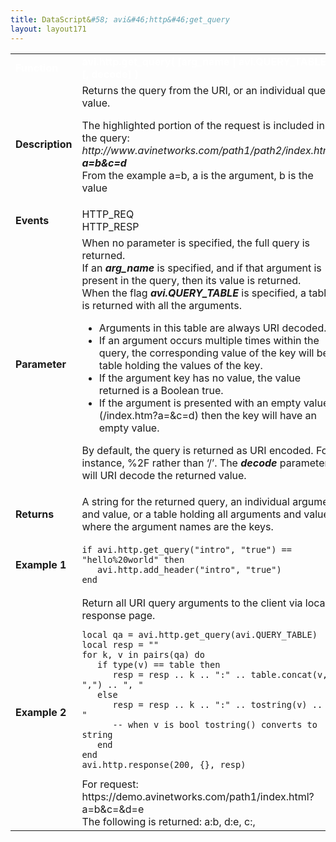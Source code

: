 ```yaml
---
title: DataScript&#58; avi&#46;http&#46;get_query
layout: layout171
---
```

<table class="table table-hover table table-bordered table-hover">  
<tbody>        
<tr>   
<td><span style="color: white; font-size: medium;"><strong>Function</strong></span></td>
<td><span style="color: white;"><b>avi.http.get_query( [arg_name | avi.QUERY_TABLE] [, decode] )</b></span></td>
</tr>
<tr>   
<td><span style="font-size: medium;"><strong>Description</strong></span></td>
<td>Returns the query from the URI, or an individual query value.<p></p> <p>The highlighted portion of the request is included in the query:<br> <em>http://www.avinetworks.com/path1/path2/index.html?<strong>a=b&amp;c=d</strong></em><br> From the example a=b, a is the argument, b is the value</p></td>
</tr>
<tr>   
<td><span style="font-size: medium;"><strong>Events</strong></span></td>
<td>HTTP_REQ<br> HTTP_RESP</td>
</tr>
<tr>   
<td><span style="font-size: medium;"><strong>Parameter</strong></span></td>
<td>When no parameter is specified, the full query is returned.<br> If an <em><strong>arg_name</strong></em> is specified, and if that argument is present in the query, then its value is returned.<br> When the flag <strong><em>avi.QUERY_TABLE</em></strong> is specified, a table is returned with all the arguments.<p></p> 
<ul> 
 <li>Arguments in this table are always URI decoded.</li> 
 <li>If an argument occurs multiple times within the query, the corresponding value of the key will be a table holding the values of the key.</li> 
 <li>If the argument key has no value, the value returned is a Boolean true.</li> 
 <li>If the argument is presented with an empty value (/index.htm?a=&amp;c=d) then the key will have an empty value.</li> 
</ul> <p>By default, the query is returned as URI encoded. For instance, %2F rather than ‘/’. The <strong><em>decode</em> </strong>parameter will URI decode the returned value.</p></td>
</tr>
<tr>   
<td><span style="font-size: medium;"><strong>Returns</strong></span></td>
<td>A string for the returned query, an individual argument and value, or a table holding all arguments and values where the argument names are the keys.</td>
</tr>
<tr>   
<td><span style="font-size: medium;"><strong>Example 1</strong></span></td>
<td><!-- Crayon Syntax Highlighter v2.7.1 --> <pre><code class="language-lua">if avi.http.get_query("intro", "true") == "hello%20world" then
   avi.http.add_header("intro", "true")
end</code></pre> 
<!-- [Format Time: 0.0015 seconds] --></td>
</tr>
<tr>   
<td><span style="font-size: medium;"><strong>Example 2</strong></span></td>
<td>Return all URI query arguments to the client via local response page.<br> 
<!-- Crayon Syntax Highlighter v2.7.1 --> <pre><code class="language-lua">local qa = avi.http.get_query(avi.QUERY_TABLE)
local resp = ""
for k, v in pairs(qa) do
   if type(v) == table then
      resp = resp .. k .. ":" .. table.concat(v, ",") .. ", "
   else
      resp = resp .. k .. ":" .. tostring(v) .. ", "
      -- when v is bool tostring() converts to string
   end
end
avi.http.response(200, {}, resp)</code></pre> 
<!-- [Format Time: 0.0055 seconds] --> For request: https://demo.avinetworks.com/path1/index.html?a=b&amp;c=&amp;d=e<br> The following is returned: a:b, d:e, c:,</td>
</tr>
</tbody>
</table> 